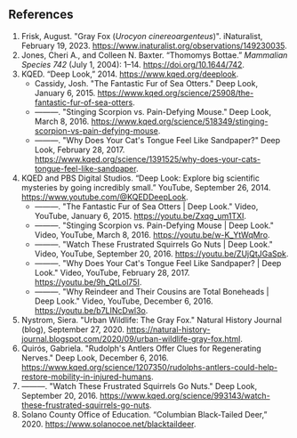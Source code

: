 <!--
title: Arachnids
icon: otter
owner: August Frisk
-->
## References

1. Frisk, August. "Gray Fox (*Urocyon cinereoargenteus*)". iNaturalist, February 19, 2023. https://www.inaturalist.org/observations/149230035.
1. Jones, Cheri A., and Colleen N. Baxter. “Thomomys Bottae.” *Mammalian Species 742* (July 1, 2004): 1–14. https://doi.org/10.1644/742.
1. KQED. “Deep Look,” 2014. https://www.kqed.org/deeplook.
   * Cassidy, Josh. "The Fantastic Fur of Sea Otters." Deep Look, January 6, 2015. https://www.kqed.org/science/25908/the-fantastic-fur-of-sea-otters.
   * ———. "Stinging Scorpion vs. Pain-Defying Mouse." Deep Look, March 8, 2016. https://www.kqed.org/science/518349/stinging-scorpion-vs-pain-defying-mouse.
   * ———. "Why Does Your Cat's Tongue Feel Like Sandpaper?" Deep Look, February 28, 2017. https://www.kqed.org/science/1391525/why-does-your-cats-tongue-feel-like-sandpaper.
1. KQED and PBS Digital Studios. “Deep Look: Explore big scientific mysteries by going incredibly small.” YouTube, September 26, 2014. https://www.youtube.com/@KQEDDeepLook.
   * ———. "The Fantastic Fur of Sea Otters | Deep Look." Video, YouTube, January 6, 2015. https://youtu.be/Zxqg_um1TXI.
   * ———. "Stinging Scorpion vs. Pain-Defying Mouse | Deep Look." Video, YouTube, March 8, 2016. https://youtu.be/w-K_YtWqMro.
   * ———. "Watch These Frustrated Squirrels Go Nuts | Deep Look." Video, YouTube, September 20, 2016. https://youtu.be/ZUjQtJGaSpk.
   * ———. "Why Does Your Cat's Tongue Feel Like Sandpaper? | Deep Look." Video, YouTube, February 28, 2017. https://youtu.be/9h_QtLol75I.
   * ———. "Why Reindeer and Their Cousins are Total Boneheads | Deep Look." Video, YouTube, December 6, 2016. https://youtu.be/b7LINcDwl3o.
1. Nystrom, Siera. "Urban Wildlife: The Gray Fox." Natural History Journal (blog), September 27, 2020. https://natural-history-journal.blogspot.com/2020/09/urban-wildlife-gray-fox.html.
1. Quirós, Gabriela. "Rudolph's Antlers Offer Clues for Regenerating Nerves." Deep Look, December 6, 2016. https://www.kqed.org/science/1207350/rudolphs-antlers-could-help-restore-mobility-in-injured-humans.
1. ———. "Watch These Frustrated Squirrels Go Nuts." Deep Look, September 20, 2016. https://www.kqed.org/science/993143/watch-these-frustrated-squirrels-go-nuts.
1. Solano County Office of Education. “Columbian Black-Tailed Deer,” 2020. https://www.solanocoe.net/blacktaildeer.
